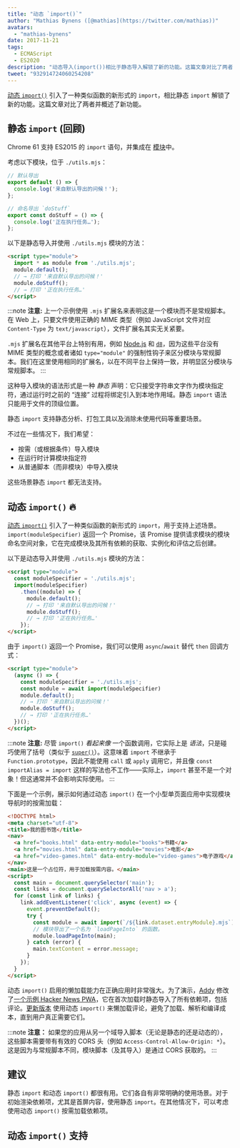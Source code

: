 ```yaml
---
title: "动态 `import()`"
author: "Mathias Bynens ([@mathias](https://twitter.com/mathias))"
avatars:
  - "mathias-bynens"
date: 2017-11-21
tags:
  - ECMAScript
  - ES2020
description: "动态导入(import())相比于静态导入解锁了新的功能。这篇文章对比了两者并概述了新功能。"
tweet: "932914724060254208"
---
```

[动态 `import()`](https://github.com/tc39/proposal-dynamic-import) 引入了一种类似函数的新形式的 `import`，相比静态 `import` 解锁了新的功能。这篇文章对比了两者并概述了新功能。

<!--truncate-->
## 静态 `import` (回顾)

Chrome 61 支持 ES2015 的 `import` 语句，并集成在 [模块](/features/modules)中。

考虑以下模块，位于 `./utils.mjs`：

```js
// 默认导出
export default () => {
  console.log('来自默认导出的问候！');
};

// 命名导出 `doStuff`
export const doStuff = () => {
  console.log('正在执行任务…');
};
```

以下是静态导入并使用 `./utils.mjs` 模块的方法：

```html
<script type="module">
  import * as module from './utils.mjs';
  module.default();
  // → 打印 '来自默认导出的问候！'
  module.doStuff();
  // → 打印 '正在执行任务…'
</script>
```

:::note
**注意:** 上一个示例使用 `.mjs` 扩展名来表明这是一个模块而不是常规脚本。在 Web 上，只要文件使用正确的 MIME 类型（例如 JavaScript 文件对应 `Content-Type` 为 `text/javascript`），文件扩展名其实无关紧要。

`.mjs` 扩展名在其他平台上特别有用，例如 [Node.js](https://nodejs.org/api/esm.html#esm_enabling) 和 [`d8`](/docs/d8)，因为这些平台没有 MIME 类型的概念或者诸如 `type="module"` 的强制性钩子来区分模块与常规脚本。我们在这里使用相同的扩展名，以在不同平台上保持一致，并明显区分模块与常规脚本。
:::

这种导入模块的语法形式是一种 *静态* 声明：它只接受字符串文字作为模块指定符，通过运行时之前的 “连接” 过程将绑定引入到本地作用域。静态 `import` 语法只能用于文件的顶级位置。

静态 `import` 支持静态分析、打包工具以及消除未使用代码等重要场景。

不过在一些情况下，我们希望：

- 按需（或根据条件）导入模块
- 在运行时计算模块指定符
- 从普通脚本（而非模块）中导入模块

这些场景静态 `import` 都无法支持。

## 动态 `import()` 🔥

[动态 `import()`](https://github.com/tc39/proposal-dynamic-import) 引入了一种类似函数的新形式的 `import`，用于支持上述场景。`import(moduleSpecifier)` 返回一个 Promise，该 Promise 提供请求模块的模块命名空间对象，它在完成模块及其所有依赖的获取、实例化和评估之后创建。

以下是动态导入并使用 `./utils.mjs` 模块的方法：

```html
<script type="module">
  const moduleSpecifier = './utils.mjs';
  import(moduleSpecifier)
    .then((module) => {
      module.default();
      // → 打印 '来自默认导出的问候！'
      module.doStuff();
      // → 打印 '正在执行任务…'
    });
</script>
```

由于 `import()` 返回一个 Promise，我们可以使用 `async`/`await` 替代 `then` 回调方式：

```html
<script type="module">
  (async () => {
    const moduleSpecifier = './utils.mjs';
    const module = await import(moduleSpecifier)
    module.default();
    // → 打印 '来自默认导出的问候！'
    module.doStuff();
    // → 打印 '正在执行任务…'
  })();
</script>
```

:::note
**注意:** 尽管 `import()` *看起来像* 一个函数调用，它实际上是 *语法*，只是碰巧使用了括号（类似于 [`super()`](https://developer.mozilla.org/en-US/docs/Web/JavaScript/Reference/Operators/super)）。这意味着 `import` 不继承于 `Function.prototype`，因此不能使用 `call` 或 `apply` 调用它，并且像 `const importAlias = import` 这样的写法也不工作——实际上，`import` 甚至不是一个对象！但这通常并不会影响实际使用。
:::

下面是一个示例，展示如何通过动态 `import()` 在一个小型单页面应用中实现模块导航时的按需加载：

```html
<!DOCTYPE html>
<meta charset="utf-8">
<title>我的图书馆</title>
<nav>
  <a href="books.html" data-entry-module="books">书籍</a>
  <a href="movies.html" data-entry-module="movies">电影</a>
  <a href="video-games.html" data-entry-module="video-games">电子游戏</a>
</nav>
<main>这是一个占位符，用于加载按需内容。</main>
<script>
  const main = document.querySelector('main');
  const links = document.querySelectorAll('nav > a');
  for (const link of links) {
    link.addEventListener('click', async (event) => {
      event.preventDefault();
      try {
        const module = await import(`/${link.dataset.entryModule}.mjs`);
        // 模块导出了一个名为 `loadPageInto` 的函数。
        module.loadPageInto(main);
      } catch (error) {
        main.textContent = error.message;
      }
    });
  }
</script>
```

动态 `import()` 启用的懒加载能力在正确应用时非常强大。为了演示，[Addy](https://twitter.com/addyosmani) 修改了[一个示例 Hacker News PWA](https://hnpwa-vanilla.firebaseapp.com/)，它在首次加载时静态导入了所有依赖项，包括评论。[更新版本](https://dynamic-import.firebaseapp.com/) 使用动态 `import()` 来懒加载评论，避免了加载、解析和编译成本，直到用户真正需要它们。

:::note
**注意：** 如果您的应用从另一个域导入脚本（无论是静态的还是动态的），这些脚本需要带有有效的 CORS 头（例如 `Access-Control-Allow-Origin: *`）。这是因为与常规脚本不同，模块脚本（及其导入）是通过 CORS 获取的。
:::

## 建议

静态 `import` 和动态 `import()` 都很有用。它们各自有非常明确的使用场景。对于初始渲染依赖项，尤其是首屏内容，使用静态 `import`。在其他情况下，可以考虑使用动态 `import()` 按需加载依赖项。

## 动态 `import()` 支持

<feature-support chrome="63"
                 firefox="67"
                 safari="11.1"
                 nodejs="13.2 https://nodejs.medium.com/announcing-core-node-js-support-for-ecmascript-modules-c5d6dc29b663"
                 babel="yes https://babeljs.io/docs/en/babel-plugin-syntax-dynamic-import"></feature-support>
